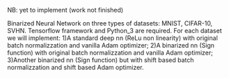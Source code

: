 NB: yet to implement (work not finished)

Binarized Neural Network on three types of datasets: MNIST, CIFAR-10, SVHN.
Tensorflow framework and Python_3 are required.
For each dataset we will implement: 1)A standard deep nn (ReLu non linearity) with original batch normalizzation and vanilla Adam optimizer; 2)A binarized nn (Sign function) with original batch normalizzation and vanilla Adam optimizer; 3)Another binarized nn (Sign function) but with shift based batch normalizzation and shift based Adam optimizer.

